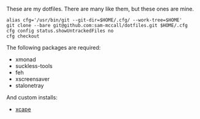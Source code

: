 These are my dotfiles. There are many like them, but these ones are mine.

    alias cfg='/usr/bin/git --git-dir=$HOME/.cfg/ --work-tree=$HOME'
    git clone --bare git@github.com:sam-mccall/dotfiles.git $HOME/.cfg
    cfg config status.showUntrackedFiles no
    cfg checkout

The following packages are required:

   - xmonad
   - suckless-tools
   - feh
   - xscreensaver
   - stalonetray

And custom installs:

   - [xcape](https://github.com/alols/xcape)
